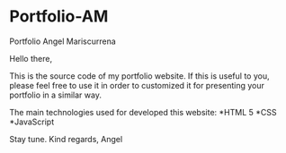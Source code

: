 # Portfolio-AM
Portfolio Angel Mariscurrena

Hello there,

This is the source code of my portfolio website. If this is useful to you, please feel free to use it in order to customized it for presenting your portfolio in a similar way.

The main technologies used for developed this website:
    *HTML 5
    *CSS
    *JavaScript

Stay tune. Kind regards,
Angel